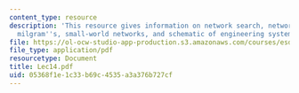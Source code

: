 ```yaml
---
content_type: resource
description: 'This resource gives information on network search, network navigation:
  milgram''s, small-world networks, and schematic of engineering system model.'
file: https://ol-ocw-studio-app-production.s3.amazonaws.com/courses/esd-342-advanced-system-architecture-spring-2006/05368f1e1c33b69c4535a3a376b727cf_Lec14.pdf
file_type: application/pdf
resourcetype: Document
title: Lec14.pdf
uid: 05368f1e-1c33-b69c-4535-a3a376b727cf
---
```

